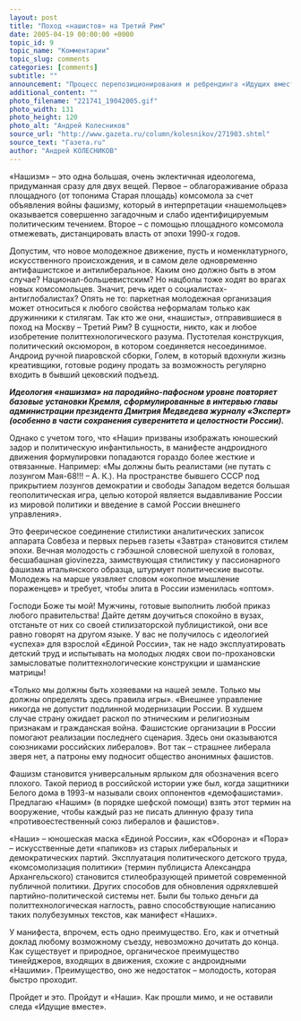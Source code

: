 ```yaml
---
layout: post
title: "Поход «нашистов» на Третий Рим"
date: 2005-04-19 00:00:00 +0000
topic_id: 9
topic_name: "Комментарии"
topic_slug: comments
categories: [comments]
subtitle: ""
announcement: "Процесс перепозиционирования и ребрендинга «Идущих вместе» уже несколько поднадоел и едва ли заслуживал бы скрупулезного анализа, если бы не кульминация организационного оформления движения «Наши» и выкатывание ими политического манифеста, вызывающего оторопь. Как по форме, так и по содержанию. А еще по стилистике."
additional_content: ""
photo_filename: "221741_19042005.gif"
photo_width: 131
photo_height: 120
photo_alt: "Андрей Колесников"
source_url: "http://www.gazeta.ru/column/kolesnikov/271903.shtml"
source_text: "Газета.ru"
author: "Андрей КОЛЕСНИКОВ"
---
```

«Нашизм» – это одна большая, очень эклектичная идеологема, придуманная сразу для двух вещей. Первое – облагораживание образа площадного (от топонима Старая площадь) комсомола за счет объявления войны фашизму, который в интерпретации «нашемольцев» оказывается совершенно загадочным и слабо идентифицируемым политическим течением. Второе – с помощью площадного комсомола отмежевать, дистанцировать власть от эпохи 1990-х годов.

Допустим, что новое молодежное движение, пусть и номенклатурного, искусственного происхождения, и в самом деле одновременно антифашистское и антилиберальное. Каким оно должно быть в этом случае? Национал-большевистским? Но нацболы тоже ходят во врагах новых комсомольцев. Значит, речь идет о социалистах-антиглобалистах? Опять не то: паркетная молодежная организация может относиться к любого свойства неформалам только как дружинники к стилягам.
Так кто же они, «нашисты», отправившиеся в поход на Москву – Третий Рим? В сущности, никто, как и любое изобретение политтехнологического разума. Пустотелая конструкция, политический оксюморон, в котором соединяется несоединимое. Андроид ручной пиаровской сборки, Голем, в который вдохнули жизнь креативщики, готовые родину продать за возможность регулярно входить в бывший цековский подъезд.

<strong><em>Идеология «нашизма» на пародийно-пафосном уровне повторяет базовые установки Кремля, сформулированные в интервью главы администрации президента Дмитрия Медведева журналу «Эксперт» (особенно в части сохранения суверенитета и целостности России).</em></strong>

Однако с учетом того, что «Наши» призваны изображать юношеский задор и политическую инфантильность, в манифесте андроидного движения формулировки попадаются гораздо более жесткие и отвязанные. Например: «Мы должны быть реалистами (не путать с лозунгом Мая-68!!! – А. К.). На пространстве бывшего СССР под прикрытием лозунгов демократии и свободы Западом ведется большая геополитическая игра, целью которой является выдавливание России из мировой политики и введение в самой России внешнего управления».

Это феерическое соединение стилистики аналитических записок аппарата Совбеза и первых перьев газеты «Завтра» становится стилем эпохи. Вечная молодость с гэбэшной словесной шелухой в головах, бесшабашная giovinezza, заимствующая стилистику у пассионарного фашизма итальянского образца, штурмует политические высоты. Молодежь на марше уязвляет словом «окопное мышление пораженцев» и требует, чтобы элита в России изменилась «оптом».

Господи Боже ты мой! Мужчины, готовые выполнить любой приказ любого правительства! Дайте детям доучиться спокойно в вузах, отстаньте от них со своей стилизаторской публицистикой, они все равно говорят на другом языке. У вас не получилось с идеологией «успеха» для взрослой «Единой России», так не надо эксплуатировать детский труд и испытывать на молодых людях свои по-прохановски замысловатые политтехнологические конструкции и шаманские матрицы!

«Только мы должны быть хозяевами на нашей земле. Только мы должны определять здесь правила игры». «Внешнее управление никогда не допустит подлинной модернизации России. В худшем случае страну ожидает раскол по этническим и религиозным признакам и гражданская война. Фашистские организации в России помогают реализации последнего сценария. Здесь они оказываются союзниками российских либералов». Вот так – страшнее либерала зверя нет, а патроны ему подносит общество анонимных фашистов.

Фашизм становится универсальным ярлыком для обозначения всего плохого. Такой период в российской истории уже был, когда защитники Белого дома в 1993-м называли своих оппонентов «демофашистами». Предлагаю «Нашим» (в порядке шефской помощи) взять этот термин на вооружение, чтобы каждый раз не писать длинную фразу типа «противоестественный союз либералов и фашистов».

«Наши» – юношеская маска «Единой России», как «Оборона» и «Пора» – искусственные дети «папиков» из старых либеральных и демократических партий. Эксплуатация политического детского труда, «комсомолизация политики» (термин публициста Александра Архангельского) становится стилеобразующей приметой современной публичной политики. Других способов для обновления одряхлевшей партийно-политической системы нет. Были бы только деньги да политтехнологическая наглость, равно способствующие написанию таких полубезумных текстов, как манифест «Наших».

У манифеста, впрочем, есть одно преимущество. Его, как и отчетный доклад любому возможному съезду, невозможно дочитать до конца. Как существует и природное, органическое преимущество тинейджеров, входящих в движения, схожие с андроидными «Нашими». Преимущество, оно же недостаток – молодость, которая быстро проходит.

Пройдет и это. Пройдут и «Наши». Как прошли мимо, и не оставили следа «Идущие вместе».

